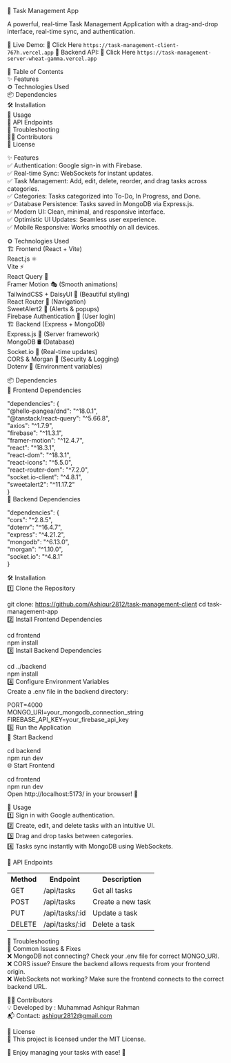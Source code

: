 🚀 Task Management App

A powerful, real-time Task Management Application with a drag-and-drop interface, real-time sync, and authentication.

📌 Live Demo: 🔗 Click Here ```https://task-management-client-767h.vercel.app```
📌 Backend API: 🔗 Click Here ```https://task-management-server-wheat-gamma.vercel.app```

📜 Table of Contents <br/>
✨ Features<br/>
⚙️ Technologies Used<br/>
📦 Dependencies<br/>
🛠️ Installation<br/>
🚀 Usage<br/>
📝 API Endpoints<br/>
🐞 Troubleshooting<br/>
👨‍💻 Contributors<br/>
📄 License<br/>


✨ Features<br/>
✅ Authentication: Google sign-in with Firebase.<br/>
✅ Real-time Sync: WebSockets for instant updates.<br/>
✅ Task Management: Add, edit, delete, reorder, and drag tasks across categories.<br/>
✅ Categories: Tasks categorized into To-Do, In Progress, and Done.<br/>
✅ Database Persistence: Tasks saved in MongoDB via Express.js.<br/>
✅ Modern UI: Clean, minimal, and responsive interface.<br/>
✅ Optimistic UI Updates: Seamless user experience.<br/>
✅ Mobile Responsive: Works smoothly on all devices.<br/>



⚙️ Technologies Used<br/>
🏗️ Frontend (React + Vite)<br/>
React.js ⚛️<br/>
Vite ⚡<br/>
React Query 🔄<br/>
Framer Motion 🎭 (Smooth animations)<br/>
TailwindCSS + DaisyUI 🎨 (Beautiful styling)<br/>
React Router 🚏 (Navigation)<br/>
SweetAlert2 🍭 (Alerts & popups)<br/>
Firebase Authentication 🔑 (User login)<br/>
🏗️ Backend (Express + MongoDB)<br/>
Express.js 🚀 (Server framework)<br/>
MongoDB 🛢️ (Database)<br/>
Socket.io 🔗 (Real-time updates)<br/>
CORS & Morgan 📡 (Security & Logging)<br/>
Dotenv 🔐 (Environment variables)<br/>

📦 Dependencies<br/>
🔹 Frontend Dependencies<br/>

"dependencies": {<br/>
  "@hello-pangea/dnd": "^18.0.1",<br/>
  "@tanstack/react-query": "^5.66.8",<br/>
  "axios": "^1.7.9",<br/>
  "firebase": "^11.3.1",<br/>
  "framer-motion": "^12.4.7",<br/>
  "react": "^18.3.1",<br/>
  "react-dom": "^18.3.1",<br/>
  "react-icons": "^5.5.0",<br/>
  "react-router-dom": "^7.2.0",<br/>
  "socket.io-client": "^4.8.1",<br/>
  "sweetalert2": "^11.17.2"<br/>
}<br/>
🔹 Backend Dependencies<br/>

"dependencies": {<br/>
  "cors": "^2.8.5",<br/>
  "dotenv": "^16.4.7",<br/>
  "express": "^4.21.2",<br/>
  "mongodb": "^6.13.0",<br/>
  "morgan": "^1.10.0",<br/>
  "socket.io": "^4.8.1"<br/>
}<br/>



🛠️ Installation<br/>
1️⃣ Clone the Repository<br/>

git clone: https://github.com/Ashiqur2812/task-management-client
cd task-management-app<br/>
2️⃣ Install Frontend Dependencies<br/>

cd frontend<br/>
npm install<br/>
3️⃣ Install Backend Dependencies<br/>

cd ../backend<br/>
npm install<br/>
4️⃣ Configure Environment Variables<br/>
Create a .env file in the backend directory:<br/>

PORT=4000<br/>
MONGO_URI=your_mongodb_connection_string<br/>
FIREBASE_API_KEY=your_firebase_api_key<br/>
5️⃣ Run the Application<br/>
🚀 Start Backend<br/>

cd backend<br/>
npm run dev<br/>
🌐 Start Frontend<br/>

cd frontend<br/>
npm run dev<br/>
Open http://localhost:5173/ in your browser! 🎉<br/>

🚀 Usage<br/>
1️⃣ Sign in with Google authentication.<br/>
2️⃣ Create, edit, and delete tasks with an intuitive UI.<br/>
3️⃣ Drag and drop tasks between categories.<br/>
4️⃣ Tasks sync instantly with MongoDB using WebSockets.<br/>

📝 API Endpoints<br/>
<table>
    <tr>
        <th>Method</th>
        <th>Endpoint</th>
        <th>Description</th>
    </tr>
    <tr>
        <td>GET</td>
        <td>/api/tasks</td>
        <td>Get all tasks</td>
    </tr>
    <tr>
        <td>POST</td>
        <td>/api/tasks</td>
        <td>Create a new task</td>
    </tr>
    <tr>
        <td>PUT</td>
        <td>/api/tasks/:id</td>
        <td>Update a task</td>
    </tr>
    <tr>
        <td>DELETE</td>
        <td>/api/tasks/:id</td>
        <td>Delete a task</td>
    </tr>
</table>


🐞 Troubleshooting<br/>
🚧 Common Issues & Fixes<br/>
❌ MongoDB not connecting? Check your .env file for correct MONGO_URI.<br/>
❌ CORS issue? Ensure the backend allows requests from your frontend origin.<br/>
❌ WebSockets not working? Make sure the frontend connects to the correct backend URL.<br/>

👨‍💻 Contributors<br/>
💡 Developed by : Muhammad Ashiqur Rahman<br/>
📬 Contact: ashiqur2812@gmail.com<br/>

📄 License<br/>
📝 This project is licensed under the MIT License.<br/>

🎯 Enjoy managing your tasks with ease! 🚀


